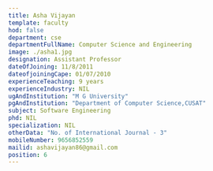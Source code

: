 ```yaml
---
title: Asha Vijayan
template: faculty
hod: false
department: cse
departmentFullName: Computer Science and Engineering
image: ./asha1.jpg
designation: Assistant Professor
dateOfJoining: 11/8/2011
dateofjoiningCape: 01/07/2010
experienceTeaching: 9 years
experienceIndustry: NIL
ugAndInstitution: "M G University"
pgAndInstitution: "Department of Computer Science,CUSAT"
subject: Software Engineering
phd: NIL
specialization: NIL
otherData: "No. of International Journal - 3"
mobileNumber: 9656852559
mailid: ashavijayan86@gmail.com
position: 6
---
```

